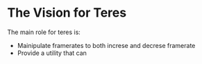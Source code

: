 # The Vision for Teres

The main role for teres is:

- Mainipulate framerates to both increse and decrese framerate
- Provide a utility that can 